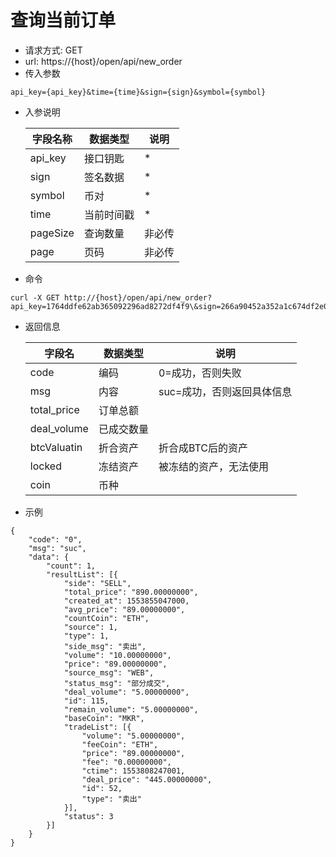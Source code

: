 # 查询当前订单
- 请求方式: GET
- url: https://{host}/open/api/new_order
- 传入参数 
```
api_key={api_key}&time={time}&sign={sign}&symbol={symbol}
```
- 入参说明

  | 字段名称 | 数据类型 | 说明 |
  | --- | --- | --- |
  | api_key | 接口钥匙 | * |
  | sign | 签名数据 | * |
  | symbol | 币对 | * |
  | time | 当前时间戳 | * |
  | pageSize | 查询数量 | 非必传 |
  | page | 页码 | 非必传 |

- 命令
```
curl -X GET http://{host}/open/api/new_order?api_key=1764ddfe62ab365092296ad8272df4f9\&sign=266a90452a352a1c674df2e0b18cc9e9\&time=1554184381\&symbol=mkreth\&pageSize=10\&page=1
```

- 返回信息

    | 字段名 | 数据类型 | 说明 |
    | --- | --- | --- |
    | code | 编码 | 0=成功，否则失败 |
    | msg | 内容 | suc=成功，否则返回具体信息 |
    | total_price | 订单总额 | &nbsp; |
    | deal_volume | 已成交数量 | &nbsp; |
    | btcValuatin | 折合资产 | 折合成BTC后的资产 |
    | locked | 冻结资产 | 被冻结的资产，无法使用 |
    | coin | 币种 | &nbsp; |
    
- 示例
```
{
	"code": "0",
	"msg": "suc",
	"data": {
		"count": 1,
		"resultList": [{
			"side": "SELL",
			"total_price": "890.00000000",
			"created_at": 1553855047000,
			"avg_price": "89.00000000",
			"countCoin": "ETH",
			"source": 1,
			"type": 1,
			"side_msg": "卖出",
			"volume": "10.00000000",
			"price": "89.00000000",
			"source_msg": "WEB",
			"status_msg": "部分成交",
			"deal_volume": "5.00000000",
			"id": 115,
			"remain_volume": "5.00000000",
			"baseCoin": "MKR",
			"tradeList": [{
				"volume": "5.00000000",
				"feeCoin": "ETH",
				"price": "89.00000000",
				"fee": "0.00000000",
				"ctime": 1553808247001,
				"deal_price": "445.00000000",
				"id": 52,
				"type": "卖出"
			}],
			"status": 3
		}]
	}
}
```
